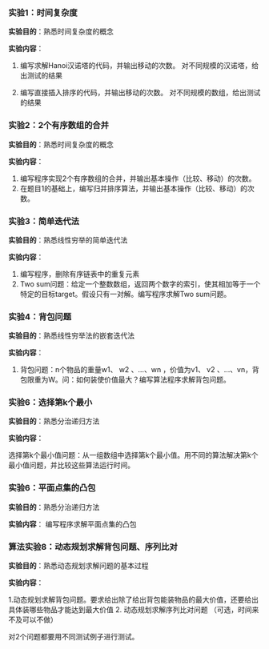 ### 实验1：时间复杂度

**实验目的**：熟悉时间复杂度的概念

**实验内容**：

1. 编写求解Hanoi汉诺塔的代码，并输出移动的次数。 对不同规模的汉诺塔，给出测试的结果
  
3. 编写直接插入排序的代码，并输出移动的次数。 对不同规模的数组，给出测试的结果


### 实验2：2个有序数组的合并

**实验目的**：熟悉时间复杂度的概念

**实验内容**：

1. 编写程序实现2个有序数组的合并，并输出基本操作（比较、移动）的次数。
2. 在题目1的基础上，编写归并排序算法，并输出基本操作（比较、移动）的次数。


### 实验3：简单迭代法

**实验目的**：熟悉线性穷举的简单迭代法

**实验内容**：
1. 编写程序，删除有序链表中的重复元素
2. Two sum问题：给定一个整数数组，返回两个数字的索引，使其相加等于一个特定的目标target。假设只有一对解。编写程序求解Two sum问题。

### 实验4：背包问题

**实验目的**：熟悉线性穷举法的嵌套迭代法

**实验内容**：
1. 背包问题：n个物品的重量w1、 w2 、…、wn ，价值为v1、 v2 、…、vn，背包限重为W。问：如何装使价值最大？编写算法程序求解背包问题。

### 实验6：选择第k个最小

**实验目的**：熟悉分治递归方法

**实验内容**：

选择第k个最小值问题：从一组数组中选择第k个最小值。用不同的算法解决第k个最小值问题，并比较这些算法运行时间。

### 实验6：平面点集的凸包

**实验目的**：熟悉分治递归方法

**实验内容**：
   编写程序求解平面点集的凸包


### 算法实验8：动态规划求解背包问题、序列比对

**实验目的**：熟悉动态规划求解问题的基本过程

**实验内容**：

1.动态规划求解背包问题。要求给出除了给出背包能装物品的最大价值，还要给出具体装哪些物品才能达到最大价值
2. 动态规划求解序列比对问题 （可选，时间来不及可以不做）

对2个问题都要用不同测试例子进行测试。
